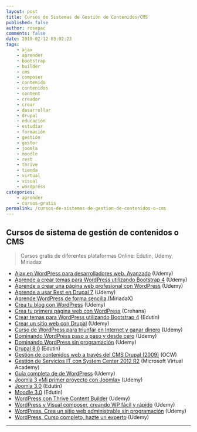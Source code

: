 ```yaml
---
layout: post
title: Cursos de Sistemas de Gestión de Contenidos/CMS
published: false
author: rosepac
comments: false
date: 2019-02-12 03:02:23
tags:
    - ajax
    - aprender
    - bootstrap
    - builder
    - cms
    - composer
    - contenido
    - contenidos
    - content
    - creador
    - crear
    - desarrollar
    - drupal
    - educación
    - estudiar
    - formación
    - gestión
    - gestor
    - joomla
    - moodle
    - rest
    - thrive
    - tienda
    - virtual
    - visual
    - wordpress
categories:
    - aprender
    - cursos-gratis
permalink: /cursos-de-sistemas-de-gestion-de-contenidos-o-cms
---
```

## Cursos de sistema de gestión de contenidos o CMS

> Cursos gratis de diferentes plataformas Online: Edutin, Udemy, Miriadax

  * [Ajax en WordPress para desarrolladores web. Avanzado][1] (Udemy)
  * [Aprende a crear temas para WordPress utilizando Bootstrap 4][2] (Udemy)
  * [Aprende a crear una página web profesional con WordPress][3] (Udemy)
  * [Aprende a usar Rest en Drupal 7][4] (Udemy)
  * [Aprende WordPress de forma sencilla][5] (MiriadaX)
  * [Crea tu blog con WordPress][6] (Udemy)
  * [Crea tu primera página web con WordPress][7] (Crehana)
  * [Crear temas para WordPress utilizando Bootstrap 4][8] (Edutin)
  * [Crear un sitio web con Drupal][9] (Udemy)
  * [Curso de WordPress para triunfar en Internet y ganar dinero][10] (Udemy)
  * [Dominando WordPress paso a paso y desde cero][11] (Udemy)
  * [Dominando WordPress sin programación][12] (Udemy)
  * [Drupal 8.0][13] (Edutin)
  * [Gestión de contenidos web a través del CMS Drupal (2009)][14] (OCW)
  * [Gestión de Servicios IT con System Center 2012 R2][15] (Microsoft Virtual Academy)
  * [Guía completa de de WordPress][16] (Udemy)
  * [Joomla 3 &#171;Mi primer proyecto con Joomla&#187;][17] (Udemy)
  * [Joomla 3.0][18] (Edutin)
  * [Moodle 3.0][19] (Edutin)
  * [WordPress con Thrive Content Builder][20] (Udemy)
  * [WordPress y Visual composer, creando WP fácil y rápido][21] (Udemy)
  * [WordPress. Crea un sitio web administrable sin programación][22] (Udemy)
  * [WordPress. Curso completo, hazte un experto][23] (Udemy)

* * *

 [1]: https://www.udemy.com/ajax-para-wordpress
 [2]: https://www.udemy.com/aprende-a-crear-temas-para-wordpress-utilizando-bootstrap-4
 [3]: https://www.udemy.com/aprende-a-crear-tu-pagina-web-profesional-con-wordpress
 [4]: https://www.udemy.com/aprende-a-usar-el-servicio-rest-en-drupal7-y-drupal8
 [5]: https://miriadax.net/web/aprende-wordpress-de-forma-sencilla-2-edicion-
 [6]: https://www.udemy.com/crea-tu-blog-con-wordpress
 [7]: https://www.crehana.com/cursos/diseno-web/crea-tu-primera-pagina-web-con-wordpress
 [8]: https://edutin.com/curso-de-como-crear-temas-para-wordpress-con-bootstrap-3723
 [9]: https://www.udemy.com/curso-basico-de-drupal
 [10]: https://www.udemy.com/wordpress-para-crear-paginas-web-o-tu-blog-y-monetizacion
 [11]: https://www.udemy.com/dominando-wordpress-paso-a-paso-y-desde-cero
 [12]: https://www.udemy.com/dominando-wordpress
 [13]: https://edutin.com/curso-de-drupal-8-3781
 [14]: http://ocw.um.es/transversales/gestion-de-contenidos-web-a-traves-del-cms-drupal
 [15]: https://mva.microsoft.com/es-es/training-courses/gestin-de-servicios-it-con-system-center-2012-r2-8815
 [16]: https://www.udemy.com/guia-completa-de-wordpress-aprende-a-crear-sitios-web
 [17]: https://www.udemy.com/curso-de-joomla-3-5-mi-primero-proyecto-con-joomla
 [18]: https://edutin.com/curso-de-Joomla-2073
 [19]: https://edutin.com/curso-de-moodle-303-3237
 [20]: https://www.udemy.com/revoluciona-tu-blog-wordpress-con-thrive-content-builder
 [21]: https://www.udemy.com/crea-tu-blog-con-wordpress-y-visual-composer-facil-y-rapido
 [22]: https://www.udemy.com/wordpress-crea-un-sitio-web-administrable-sin-programacion
 [23]: https://www.udemy.com/crearblogwordpress
